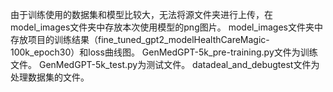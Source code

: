 由于训练使用的数据集和模型比较大，无法将源文件夹进行上传，在model_images文件夹中存放本次使用模型的png图片。
model_images文件夹中存放项目的训练结果（fine_tuned_gpt2_modelHealthCareMagic-100k_epoch30）和loss曲线图。
GenMedGPT-5k_pre-training.py文件为训练文件。
GenMedGPT-5k_test.py为测试文件。
datadeal_and_debugtest文件为处理数据集的文件。
